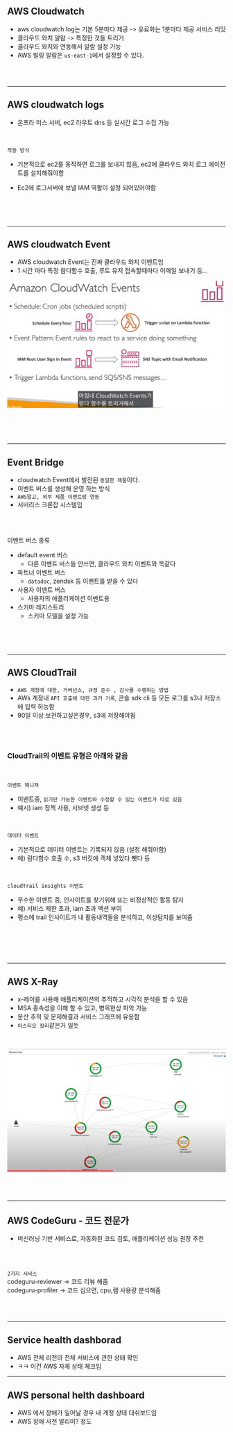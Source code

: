 ## AWS Cloudwatch

- aws cloudwatch log는 기본 5분마다 제공 -> 유료화는 1분마다 제공
서비스 리밋
- 클라우드 와치 알람 -> 특정한 것들 트리거
- 클라우드 와치와 연동해서 알람 설정 가능
- AWS 빌링 알람은 `us-east-1`에서 설정할 수 있다.


<br>
<br>

---------------------------

##  AWS cloudwatch logs

- 온프라 미스 서버, ec2 라우트 dns 등 실시간 로그 수집 가능

<br>

`작동 방식` <br>
- 기본적으로 ec2를 동작하면 로그를 보내지 않음, ec2에 클라우드 와치 로그 에이전트를 설치해줘야함

- Ec2에 로그서버에 보낼 IAM 역활이 설정 되어있어야함

<br>
<br>
<br>


-----------------------
## AWS cloudwatch Event

- AWS cloudwatch Event는 진짜 클라우드 와치 이벤트임
- 1 시간 마다 특정 람다함수 호출, 루트 유저 접속할때마다 이메일 보내기 등...

![Alt text](../etc/image/%ED%81%B4%EB%9D%BC%EC%9A%B0%EB%93%9C%EC%99%80%EC%B9%98%EC%9D%B4%EB%B2%A4%ED%8A%B8.png)


<br>
<br>
<br>

--------------------
 ## Event Bridge

- cloudwatch Event에서 발전된 `동일한 제품`이다.
- 이벤트 버스를 생성해 운영 하는 방식
- `AWS말고, 외부 제품 이벤트랑 연동` 
- 서버리스 크론잡 시스템임

<br>
<br>

이벤트 버스 종류
- default event 버스 
  - 다른 이벤트 버스들 안쓰면, 클라우드 와치 이벤트와 똑같다
- 파트너 이벤트 버스 
  - `datadoc`, zendsk 등 이벤트를 받을 수 있다
- 사용자 이벤트 버스 
  -  사용자의 애플리케이션 이벤트용
- 스키마 레지스트리
  - 스키마 모델을 설정 가능

<br>
<br>
<br>

----------------------------------------------

## AWS CloudTrail

- `AWS 계정에 대한, 거버넌스, 규정 준수 , 감사를 수행하는 방법`
- AWs 계정내 `API 호출에 대한 과거 기록`, 콘솔 sdk cli 등 모든 로그를 s3나 저장소에 입력 하능함
- 90일 이상 보관하고싶은경우, s3에 저장해야됨

<br>
<br>

### CloudTrail의 이벤트 유형은 아래와 같음

<br>

`이벤트 매니져`
- 이벤트중, `읽기만 가능한 이벤트와 수정할 수 있는 이벤트가 따로 있음`
- 예시) iam 정책 사용, 서브넷 생성 등

<br>

`데이터 이벤트`
- 기본적으로 데이터 이벤트는 기록되지 않음 (설정 해줘야함)
- 예) 람다함수 호출 수, s3 버킷에 객체 넣었다 뺏다 등


<br>

`cloudTrail insights 이벤트`
- 무수한 이벤트 중, 인사이트를 찾기위해 또는 비정상적인 활동 탐지
- 예) 서비스 제한 초과, iam 초과 액션 부여
- 평소에 trail 인사이트가 내 활동내역들을 분석하고, 이상탐지를 보여줌


<br>
<br>
<br>
<br>

----------------------------------------
## AWS X-Ray

- x-레이를 사용해 애플리케이션의 추적하고 시각적 분석을 할 수 있음
- MSA 종속성을 이해 할 수 있고, 병목현상 파악 가능
- 분산 추적 및 문제해결과 서비스 그래프에 유용함
- `이스티오 칼리`같은거 일듯

<br>

![Alt text](../etc/image/x-ray.png)

<br>
<br>

---------------------------------------
## AWS CodeGuru - 코드 전문가

- 머신러닝 기반 서비스로, 자동화된 코드 검토, 애플리케이션 성능 권장 추천

<br>
<br>

`2가지 서비스` <br>
codeguru-reviewer -> 코드 리뷰 해줌 <br>
codeguru-profiler -> 코드 심으면, cpu,램 사용량 분석해줌 <br>


<br>
<br>

------------------------------------
## Service health dashborad
- AWS 전체 리전의 전체 서비스에 관한 상태 확인
- ㅋㅋ 이건 AWS 자체 상태 체크임


----------------------------------
## AWS personal helth dashboard

- AWS 에서 장애가 일어날 경우 내 계정 상태 대쉬보드임
- AWS 장애 사전 알리미? 정도


